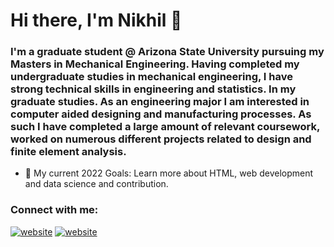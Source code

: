 # Hi there, I'm Nikhil 👋 

### I'm a graduate student @ Arizona State University pursuing my Masters in Mechanical Engineering. Having completed my undergraduate studies in mechanical engineering, I have strong technical skills in engineering and statistics. In my graduate studies. As an engineering major I am interested in computer aided designing and manufacturing processes. As such I have completed a large amount of relevant coursework, worked on numerous different projects related to design and finite element analysis. 

- 🥅 My current 2022 Goals: Learn more about HTML, web development and data science and contribution. 


### Connect with me:

[![website](./img/linkedin-light.svg)](https://linkedin.com/in/joshinikhil15#gh-light-mode-only)
[![website](./img/linkedin-dark.svg)](https://linkedin.com/in/joshinikhil15#gh-dark-mode-only)
&nbsp;&nbsp;


[website]: https://linkedin.com/in/joshinikhil15




